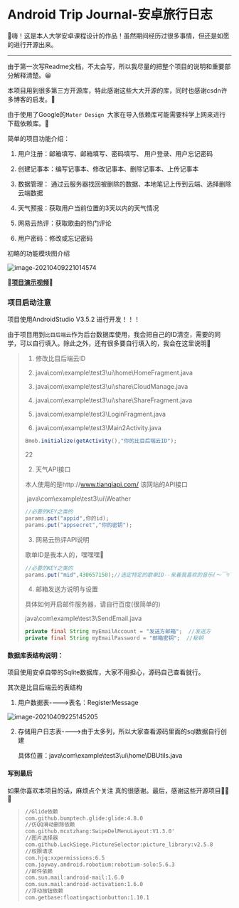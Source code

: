 # Android Trip Journal-安卓旅行日志

🚀嗨！这是本人大学安卓课程设计的作品！虽然期间经历过很多事情，但还是如愿的进行开源出来。

---------------

​	由于第一次写Readme文档，不太会写，所以我尽量的把整个项目的说明和重要部分解释清楚。😀

本项目用到很多第三方开源库，特此感谢这些大大开源的库，同时也感谢csdn许多博客的启发。🚀

由于使用了Google的`Mater Design `大家在导入依赖库可能需要科学上网来进行下载依赖库。🚀

简单的项目功能介绍：

1.  用户注册：邮箱填写、邮箱填写、密码填写、 用户登录、用户忘记密码

2. 创建记事本：编写记事本、修改记事本、删除记事本、上传记事本

3. 数据管理： 通过云服务器找回被删除的数据、本地笔记上传到云端、选择删除云端数据

4.  天气预报：获取用户当前位置的3天以内的天气情况

5.  网易云热评：获取歌曲的热门评论

6.  用户密码：修改或忘记密码

   初略的功能模块图介绍

   ![image-20210409221014574](https://raw.githubusercontent.com/zhengnanxi/AndroidProjectNotepad_APP/master/image-20210409221014574.png)

​																		**🚀<a href="https://www.bilibili.com/video/BV1m54y1b73J">项目演示视频</a>🚀**





### 项目启动注意

项目使用AndroidStudio V3.5.2 进行开发！！！

由于项目用到`比目后端云`作为后台数据库使用，我会把自己的ID清空，需要的同学，可以自行填入。除此之外，还有很多要自行填入的，我会在这里说明🚀

>1. 修改比目后端云ID
>
>  1. java\com\example\test3\ui\home\HomeFragment.java
>
>  2. java\com\example\test3\ui\share\CloudManage.java
>  3. java\com\example\test3\ui\share\ShareFragment.java
>  4. java\com\example\test3\LoginFragment.java
>  5. java\com\example\test3\Main2Activity.java
>
>  ```java
>  Bmob.initialize(getActivity(),"你的比目后端云ID");
>  ```
>
>22
>
>2. 天气API接口
>
>  本人使用的是http://www.tianqiapi.com/ 该网站的API接口
>
>​	java\com\example\test3\ui\Weather
>
>  ```java
>  //必要的KEY之类的
>  params.put("appid",你的id);
>  params.put("appsecret","你的密钥");
>  ```
>
>3. 网易云热评API说明
>
>  歌单ID是我本人的，嘿嘿嘿🚀
>
>  ```java
>  //必要的KEY之类的
>  params.put("mid",430657150);//选定特定的歌单ID--来着我喜欢的音乐(～￣▽￣)～
>  ```
>
>4. 邮箱发送方说明与设置
>
>  具体如何开启邮件服务器，请自行百度(很简单的)
>
>  java\com\example\test3\SendEmail.java
>
>  ```java
>  private final String myEmailAccount = "发送方邮箱";  //发送方
>  private final String myEmailPassword = "邮箱密钥";  //秘钥
>  ```



#### 数据库表结构说明：

项目使用安卓自带的Sqlite数据库，大家不用担心，源码自己查看就行。

其次是比目后端云的表结构

1. 用户数据表---->表名：RegisterMessage

![image-20210409225145205](https://raw.githubusercontent.com/zhengnanxi/AndroidProjectNotepad_APP/master/image-20210409225145205.png)

2. 存储用户日志表---->由于太多列，所以大家查看源码里面的sql数据自行创建

   具体位置：java\com\example\test3\ui\home\DBUtils.java





#### 写到最后

如果你喜欢本项目的话，麻烦点个关注 真的很感谢。最后，感谢这些开源项目🚀🚀🚀

>```xml
>//Glide依赖
>com.github.bumptech.glide:glide:4.8.0
>//仿QQ滑动删除依赖
>com.github.mcxtzhang:SwipeDelMenuLayout:V1.3.0'
>//图片选择器
>com.github.LuckSiege.PictureSelector:picture_library:v2.5.8
>//权限请求
>com.hjq:xxpermissions:6.5
>com.jayway.android.robotium:robotium-solo:5.6.3
>//邮件依赖
>com.sun.mail:android-mail:1.6.0
>com.sun.mail:android-activation:1.6.0
>//浮动按钮依赖
>com.getbase:floatingactionbutton:1.10.1
>```
>

